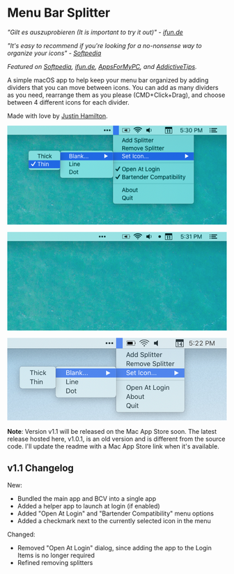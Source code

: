 # Menu Bar Splitter

*"Gilt es auszuprobieren (It is important to try it out)" - [ifun.de](https://www.ifun.de/menu-bar-splitter-sorgt-fuer-mehr-uebersicht-in-der-menueleiste-147440/)*

*"It's easy to recommend if you're looking for a no-nonsense way to organize your icons" - [Softpedia](https://mac.softpedia.com/get/Utilities/Menu-Bar-Splitter.shtml)*

*Featured on [Softpedia](https://mac.softpedia.com/get/Utilities/Menu-Bar-Splitter.shtml), [ifun.de](https://www.ifun.de/menu-bar-splitter-sorgt-fuer-mehr-uebersicht-in-der-menueleiste-147440/), [AppsForMyPC](https://www.appsformypc.com/2020/01/menu-bar-splitter-for-mac/), and [AddictiveTips](https://www.addictivetips.com/mac-os/add-dividers-to-the-menu-bar-on-macos/).*

A simple macOS app to help keep your menu bar organized by adding dividers that you can move between icons. You can add as many dividers as you need, rearrange them as you please (CMD+Click+Drag), and choose between 4 different icons for each divider.

Made with love by [Justin Hamilton](https://www.jwhamilton.co).

![Screenshot 1](/img/sc1.png)

![Screenshot 2](/img/sc2.png)

![Screenshot 4](/img/sc4.png)

**Note**: Version v1.1 will be released on the Mac App Store soon. The latest release hosted here, v1.0.1, is an old version and is different from the source code. I'll update the readme with a Mac App Store link when it's available.

## v1.1 Changelog

New:

* Bundled the main app and BCV into a single app
* Added a helper app to launch at login (if enabled)
* Added "Open At Login" and "Bartender Compatibility" menu options
* Added a checkmark next to the currently selected icon in the menu

Changed:

* Removed "Open At Login" dialog, since adding the app to the Login Items is no longer required
* Refined removing splitters
